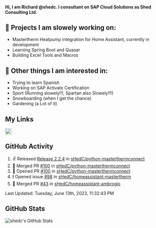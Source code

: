 #### Hi, I am Richard @shedc. I consultant on SAP Cloud Solutions as Shed Consulting Ltd.

## 👋 Projects I am slowely working on:
- Mastertherm Heatpump integration for Home Assistant, currently in development
- Learning Spring Boot and Quasar
- Building Excel Tools and Macros

## 👀 Other things I am interested in:
- Trying to learn Spanish
- Working on SAP Activate Certification
- Sport (Running slowely!!!, Spartan also Slowely!!!)
- Snowboarding (when I get the chance)
- Gardening (a Lot of it)

## My Links
[<img align="left" alt="shedc | LinkedIn" width="22px" src="https://cdn.jsdelivr.net/npm/simple-icons@v3/icons/linkedin.svg" />][linkedin]

<br/>

## GitHub Activity
<!--RECENT_ACTIVITY:start-->
1. ✌️ Released [Release 2.2.4](https://github.com/sHedC/python-masterthermconnect/releases/tag/2.2.4) in [sHedC/python-masterthermconnect](https://github.com/sHedC/python-masterthermconnect)
2. 🎉 Merged PR [#100](https://github.com/sHedC/python-masterthermconnect/pull/100) in [sHedC/python-masterthermconnect](https://github.com/sHedC/python-masterthermconnect)
3. 💪 Opened PR [#100](https://github.com/sHedC/python-masterthermconnect/pull/100) in [sHedC/python-masterthermconnect](https://github.com/sHedC/python-masterthermconnect)
4. ❗️ Opened issue [#98](https://github.com/sHedC/homeassistant-mastertherm/issues/98) in [sHedC/homeassistant-mastertherm](https://github.com/sHedC/homeassistant-mastertherm)
5. 🎉 Merged PR [#43](https://github.com/sHedC/homeassistant-ambrogio/pull/43) in [sHedC/homeassistant-ambrogio](https://github.com/sHedC/homeassistant-ambrogio)
<!--RECENT_ACTIVITY:end-->
<!--RECENT_ACTIVITY:last_update-->
Last Updated: Tuesday, June 13th, 2023, 11:32:43 PM
<!--RECENT_ACTIVITY:last_update_end-->

## GitHub Stats
<img align="left" alt="shedc's GitHub Stats" src="https://github-readme-stats.vercel.app/api?username=shedc&show_icons=true&hide_title=true" />

[linkedin]: https://www.linkedin.com/in/richard-holmes-3314251/
